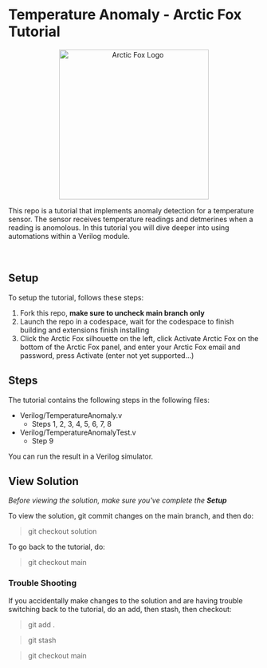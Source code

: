 # Temperature Anomaly - Arctic Fox Tutorial

<p align="center">
    <img src="https://icii.io/wp-content/uploads/2022/09/New-Arctic-Fox-Logo.Blue_.For-Animation.WithBehindForGaps-1.svg" alt="Arctic Fox Logo" style="width:300px;"/>
</p>

This repo is a tutorial that implements anomaly detection for a temperature sensor. The sensor receives temperature readings and detmerines when a reading is anomolous. In this tutorial you will dive deeper into using automations within a Verilog module. 
<br>
<br>
<br>

## Setup
To setup the tutorial, follows these steps: 
1) Fork this repo, **make sure to uncheck main branch only** 
2) Launch the repo in a codespace, wait for the codespace to finish building and extensions finish installing
3) Click the Arctic Fox silhouette on the left, click Activate Arctic Fox on the bottom of the Arctic Fox panel, and enter your Arctic Fox email and password, press Activate (enter not yet supported...) 

## Steps
The tutorial contains the following steps in the following files: 
- Verilog/TemperatureAnomaly.v
  - Steps 1, 2, 3, 4, 5, 6, 7, 8
- Verilog/TemperatureAnomalyTest.v 
  - Step 9

You can run the result in a Verilog simulator. 

## View Solution
*Before viewing the solution, make sure you've complete the **Setup*** 

To view the solution, git commit changes on the main branch, and then do: 

> git checkout solution

To go back to the tutorial, do: 

> git checkout main

### Trouble Shooting
If you accidentally make changes to the solution and are having trouble switching back to the tutorial, do an add, then stash, then checkout: 
> git add . 

> git stash 

> git checkout main 
